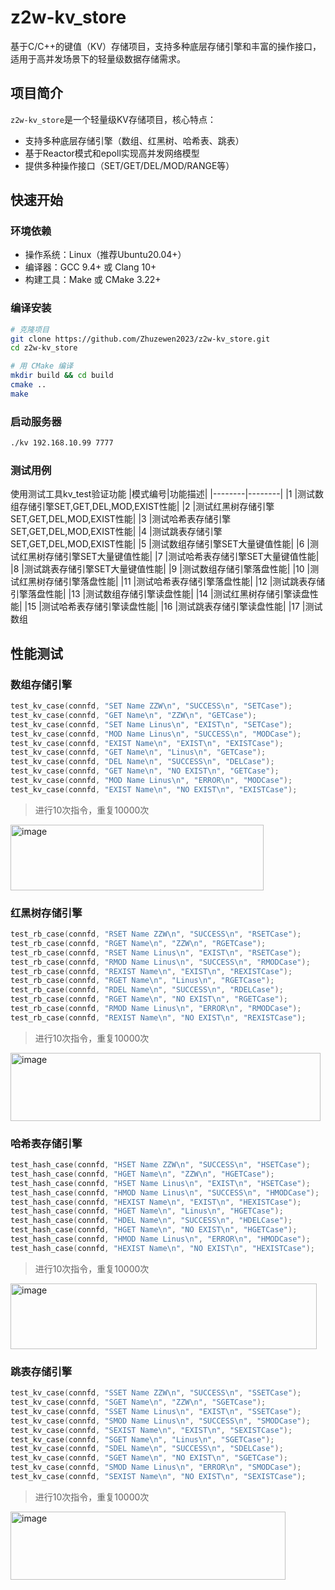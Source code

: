# z2w-kv_store
基于C/C++的键值（KV）存储项目，支持多种底层存储引擎和丰富的操作接口，适用于高并发场景下的轻量级数据存储需求。
## 项目简介
`z2w-kv_store`是一个轻量级KV存储项目，核心特点：
- 支持多种底层存储引擎（数组、红黑树、哈希表、跳表）
- 基于Reactor模式和epoll实现高并发网络模型
- 提供多种操作接口（SET/GET/DEL/MOD/RANGE等）
## 快速开始
### 环境依赖
* 操作系统：Linux（推荐Ubuntu20.04+）
* 编译器：GCC 9.4+ 或 Clang 10+
* 构建工具：Make 或 CMake 3.22+
### 编译安装
```bash
# 克隆项目
git clone https://github.com/Zhuzewen2023/z2w-kv_store.git
cd z2w-kv_store

# 用 CMake 编译
mkdir build && cd build
cmake ..
make
```
### 启动服务器
```bash
./kv 192.168.10.99 7777
```
### 测试用例
使用测试工具kv_test验证功能
|模式编号|功能描述|
|--------|--------|
|1       |测试数组存储引擎SET,GET,DEL,MOD,EXIST性能|
|2       |测试红黑树存储引擎SET,GET,DEL,MOD,EXIST性能|
|3       |测试哈希表存储引擎SET,GET,DEL,MOD,EXIST性能|
|4       |测试跳表存储引擎SET,GET,DEL,MOD,EXIST性能|
|5       |测试数组存储引擎SET大量键值性能|
|6       |测试红黑树存储引擎SET大量键值性能|
|7       |测试哈希表存储引擎SET大量键值性能|
|8       |测试跳表存储引擎SET大量键值性能|
|9       |测试数组存储引擎落盘性能|
|10      |测试红黑树存储引擎落盘性能|
|11      |测试哈希表存储引擎落盘性能|
|12      |测试跳表存储引擎落盘性能|
|13      |测试数组存储引擎读盘性能|
|14      |测试红黑树存储引擎读盘性能|
|15      |测试哈希表存储引擎读盘性能|
|16      |测试跳表存储引擎读盘性能|
|17      |测试数组

## 性能测试
### 数组存储引擎
```C
test_kv_case(connfd, "SET Name ZZW\n", "SUCCESS\n", "SETCase");
test_kv_case(connfd, "GET Name\n", "ZZW\n", "GETCase");
test_kv_case(connfd, "SET Name Linus\n", "EXIST\n", "SETCase");
test_kv_case(connfd, "MOD Name Linus\n", "SUCCESS\n", "MODCase");
test_kv_case(connfd, "EXIST Name\n", "EXIST\n", "EXISTCase");
test_kv_case(connfd, "GET Name\n", "Linus\n", "GETCase");
test_kv_case(connfd, "DEL Name\n", "SUCCESS\n", "DELCase");
test_kv_case(connfd, "GET Name\n", "NO EXIST\n", "GETCase");
test_kv_case(connfd, "MOD Name Linus\n", "ERROR\n", "MODCase");
test_kv_case(connfd, "EXIST Name\n", "NO EXIST\n", "EXISTCase");
```
> 进行10次指令，重复10000次
<img width="405" height="105" alt="image" src="https://github.com/user-attachments/assets/7cd681d9-b360-40c7-826b-95b0537fc53f" />

### 红黑树存储引擎
```C
test_rb_case(connfd, "RSET Name ZZW\n", "SUCCESS\n", "RSETCase");
test_rb_case(connfd, "RGET Name\n", "ZZW\n", "RGETCase");
test_rb_case(connfd, "RSET Name Linus\n", "EXIST\n", "RSETCase");
test_rb_case(connfd, "RMOD Name Linus\n", "SUCCESS\n", "RMODCase");
test_rb_case(connfd, "REXIST Name\n", "EXIST\n", "REXISTCase");
test_rb_case(connfd, "RGET Name\n", "Linus\n", "RGETCase");
test_rb_case(connfd, "RDEL Name\n", "SUCCESS\n", "RDELCase");
test_rb_case(connfd, "RGET Name\n", "NO EXIST\n", "RGETCase");
test_rb_case(connfd, "RMOD Name Linus\n", "ERROR\n", "RMODCase");
test_rb_case(connfd, "REXIST Name\n", "NO EXIST\n", "REXISTCase");
```
> 进行10次指令，重复10000次
<img width="496" height="109" alt="image" src="https://github.com/user-attachments/assets/d87422ca-0bcb-4454-80ec-ab431c179449" />

### 哈希表存储引擎
```C
test_hash_case(connfd, "HSET Name ZZW\n", "SUCCESS\n", "HSETCase");
test_hash_case(connfd, "HGET Name\n", "ZZW\n", "HGETCase");
test_hash_case(connfd, "HSET Name Linus\n", "EXIST\n", "HSETCase");
test_hash_case(connfd, "HMOD Name Linus\n", "SUCCESS\n", "HMODCase");
test_hash_case(connfd, "HEXIST Name\n", "EXIST\n", "HEXISTCase");
test_hash_case(connfd, "HGET Name\n", "Linus\n", "HGETCase");
test_hash_case(connfd, "HDEL Name\n", "SUCCESS\n", "HDELCase");
test_hash_case(connfd, "HGET Name\n", "NO EXIST\n", "HGETCase");
test_hash_case(connfd, "HMOD Name Linus\n", "ERROR\n", "HMODCase");
test_hash_case(connfd, "HEXIST Name\n", "NO EXIST\n", "HEXISTCase");
```
> 进行10次指令，重复10000次
<img width="490" height="105" alt="image" src="https://github.com/user-attachments/assets/92b783d1-20d1-4ebf-9f48-df9d4b2bd793" />

### 跳表存储引擎
```C
test_kv_case(connfd, "SSET Name ZZW\n", "SUCCESS\n", "SSETCase");
test_kv_case(connfd, "SGET Name\n", "ZZW\n", "SGETCase");
test_kv_case(connfd, "SSET Name Linus\n", "EXIST\n", "SSETCase");
test_kv_case(connfd, "SMOD Name Linus\n", "SUCCESS\n", "SMODCase");
test_kv_case(connfd, "SEXIST Name\n", "EXIST\n", "SEXISTCase");
test_kv_case(connfd, "SGET Name\n", "Linus\n", "SGETCase");
test_kv_case(connfd, "SDEL Name\n", "SUCCESS\n", "SDELCase");
test_kv_case(connfd, "SGET Name\n", "NO EXIST\n", "SGETCase");
test_kv_case(connfd, "SMOD Name Linus\n", "ERROR\n", "SMODCase");
test_kv_case(connfd, "SEXIST Name\n", "NO EXIST\n", "SEXISTCase");
```
> 进行10次指令，重复10000次
<img width="440" height="109" alt="image" src="https://github.com/user-attachments/assets/406b2350-8aeb-4a5b-ad7c-ac41d4bb8b14" />

